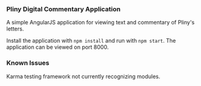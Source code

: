 ### Pliny Digital Commentary Application
A simple AngularJS application for viewing text and commentary of Pliny's letters.

Install the application with ```npm install``` and run with ```npm start```. The application can be viewed on port 8000.

### Known Issues
Karma testing framework not currently recognizing modules.